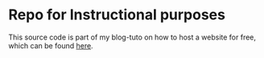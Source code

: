 # Repo for Instructional purposes
This source code is part of my blog-tuto on how to host a website for free, which can be found [here](https://blog.yahya-abulhaj.dev/notlocalhost-or-free-hosting-and-serverless-services).
